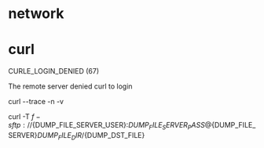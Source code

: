 network
==============================

# curl

CURLE_LOGIN_DENIED (67)

The remote server denied curl to login

curl --trace -n -v 

curl -T $f -s ftp://${DUMP_FILE_SERVER_USER}:${DUMP_FILE_SERVER_PASS}@${DUMP_FILE_SERVER}${DUMP_FILE_DIR}/${DUMP_DST_FILE}

